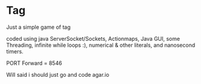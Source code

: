 # Tag
Just a simple game of tag

coded using java ServerSocket/Sockets, Actionmaps, Java GUI, some Threading, infinite while loops :), numerical & other literals, and nanosecond timers.

PORT Forward = 8546





Will said i should just go and code agar.io
